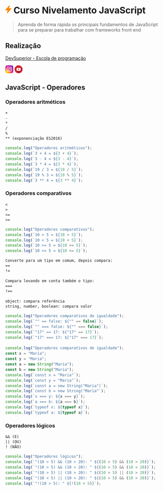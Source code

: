 # ![DevSuperior logo](https://raw.githubusercontent.com/devsuperior/bds-assets/main/ds/devsuperior-logo-small.png) Curso Nivelamento JavaScript
>  Aprenda de forma rápida os principais fundamentos de JavaScript para se preparar para trabalhar com frameworks front end

## Realização
[DevSuperior - Escola de programação](https://devsuperior.com.br)

[![DevSuperior no Instagram](https://raw.githubusercontent.com/devsuperior/bds-assets/main/ds/ig-icon.png)](https://instagram.com/devsuperior.ig)
[![DevSuperior no Youtube](https://raw.githubusercontent.com/devsuperior/bds-assets/main/ds/yt-icon.png)](https://youtube.com/devsuperior)

## JavaScript - Operadores

### Operadores aritméticos

```
+
-
*
/
%
** (exponenciação ES2016)
```

```javascript
console.log("Operadores aritméticos");
console.log(`3 + 4 = ${3 + 4}`);
console.log(`3 - 4 = ${3 - 4}`);
console.log(`3 * 4 = ${3 * 4}`);
console.log(`19 / 3 = ${19 / 5}`);
console.log(`19 % 3 = ${19 % 5}`);
console.log(`3 ** 4 = ${3 ** 4}`);
```

### Operadores comparativos

```
< 
> 
<= 
>=
```

```javascript
console.log("Operadores comparativos");
console.log(`10 > 5 = ${10 > 5}`);
console.log(`10 < 5 = ${10 < 5}`);
console.log(`10 >= 5 = ${10 >= 5}`);
console.log(`10 <= 5 = ${10 <= 5}`);
```

```
Converte para um tipo em comum, depois compara:
== 
!=

Compara levando em conta também o tipo:
=== 
!== 

object: compara referência
string, number, boolean: compara valor
```

```javascript
console.log("Operadores comparativos de igualdade");
console.log(`"" == false: ${"" == false}`);
console.log(`"" === false: ${"" === false}`);
console.log(`"17" == 17: ${"17" == 17}`);
console.log(`"17" === 17: ${"17" === 17}`);

console.log("Operadores comparativos de igualdade");
const x = "Maria";
const y = "Maria";
const a = new String("Maria");
const b = new String("Maria");
console.log(`const x = "Maria"`);
console.log(`const y = "Maria"`);
console.log(`const a = new String("Maria")`);
console.log(`const b = new String("Maria"`);
console.log(`x === y: ${x === y}`);
console.log(`a === b: ${a === b}`);
console.log(`typeof x: ${typeof x}`);
console.log(`typeof a: ${typeof a}`);
```

### Operadores lógicos

```
&& (E)
|| (OU)
! (NÃO)
```

```javascript
console.log("Operadores lógicos");
console.log(`"(10 > 5) && (10 > 20): " ${(10 > 5) && (10 > 20)}`);
console.log(`"(10 > 5) && (10 < 20): " ${(10 > 5) && (10 < 20)}`);
console.log(`"(10 > 5) || (10 > 20): " ${(10 > 5) || (10 > 20)}`);
console.log(`"(10 < 5) || (10 > 20): " ${(10 > 5) && (10 > 20)}`);
console.log(`"!(10 > 5): " ${!(10 > 5)}`);
```
